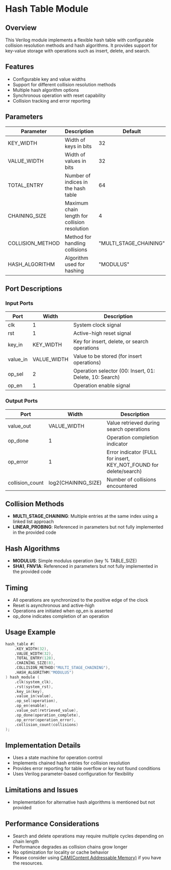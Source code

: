 # Hash Table Module
## Overview
This Verilog module implements a flexible hash table with configurable collision resolution methods and hash algorithms. It provides support for key-value storage with operations such as insert, delete, and search.

## Features
- Configurable key and value widths
- Support for different collision resolution methods
- Multiple hash algorithm options
- Synchronous operation with reset capability
- Collision tracking and error reporting

## Parameters
| Parameter | Description | Default |
|-----------|-------------|---------|
| KEY_WIDTH | Width of keys in bits | 32 |
| VALUE_WIDTH | Width of values in bits | 32 |
| TOTAL_ENTRY | Number of indices in the hash table | 64 |
| CHAINING_SIZE | Maximum chain length for collision resolution | 4 |
| COLLISION_METHOD | Method for handling collisions | "MULTI_STAGE_CHAINING" |
| HASH_ALGORITHM | Algorithm used for hashing | "MODULUS" |

## Port Descriptions
### Input Ports
| Port | Width | Description |
|------|-------|-------------|
| clk | 1 | System clock signal |
| rst | 1 | Active-high reset signal |
| key_in | KEY_WIDTH | Key for insert, delete, or search operations |
| value_in | VALUE_WIDTH | Value to be stored (for insert operations) |
| op_sel | 2 | Operation selector (00: Insert, 01: Delete, 10: Search) |
| op_en | 1 | Operation enable signal |

### Output Ports
| Port | Width | Description |
|------|-------|-------------|
| value_out | VALUE_WIDTH | Value retrieved during search operations |
| op_done | 1 | Operation completion indicator |
| op_error | 1 | Error indicator (FULL for insert, KEY_NOT_FOUND for delete/search) |
| collision_count | log2(CHAINING_SIZE) | Number of collisions encountered |

## Collision Methods
- **MULTI_STAGE_CHAINING**: Multiple entries at the same index using a linked list approach
- **LINEAR_PROBING**: Referenced in parameters but not fully implemented in the provided code

## Hash Algorithms
- **MODULUS**: Simple modulus operation (key % TABLE_SIZE)
- **SHA1**, **FNV1A**: Referenced in parameters but not fully implemented in the provided code

## Timing
- All operations are synchronized to the positive edge of the clock
- Reset is asynchronous and active-high
- Operations are initiated when op_en is asserted
- op_done indicates completion of an operation

## Usage Example
```verilog
hash_table #(
    .KEY_WIDTH(32),
    .VALUE_WIDTH(32),
    .TOTAL_ENTRY(128),
    .CHAINING_SIZE(8),
    .COLLISION_METHOD("MULTI_STAGE_CHAINING"),
    .HASH_ALGORITHM("MODULUS")
) hash_module (
    .clk(system_clk),
    .rst(system_rst),
    .key_in(key),
    .value_in(value),
    .op_sel(operation),
    .op_en(enable),
    .value_out(retrieved_value),
    .op_done(operation_complete),
    .op_error(operation_error),
    .collision_count(collisions)
);
```

## Implementation Details
- Uses a state machine for operation control
- Implements chained hash entries for collision resolution
- Provides error reporting for table overflow or key not found conditions
- Uses Verilog parameter-based configuration for flexibility

## Limitations and Issues
- Implementation for alternative hash algorithms is mentioned but not provided

## Performance Considerations
- Search and delete operations may require multiple cycles depending on chain length
- Performance degrades as collision chains grow longer
- No optimization for locality or cache behavior
- Please consider using [CAM(Content Addressable Memory)](https://en.wikipedia.org/wiki/Content-addressable_memory) if you have the resources.
